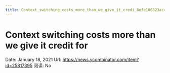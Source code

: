 ```yaml
---
title: Context_switching_costs_more_than_we_give_it_credi_8efe106823ac465585dfaaede0b6c3ce
---
```


# Context switching costs more than we give it credit for

Date: January 18, 2021
Url: https://news.ycombinator.com/item?id=25817395
阅读: No
